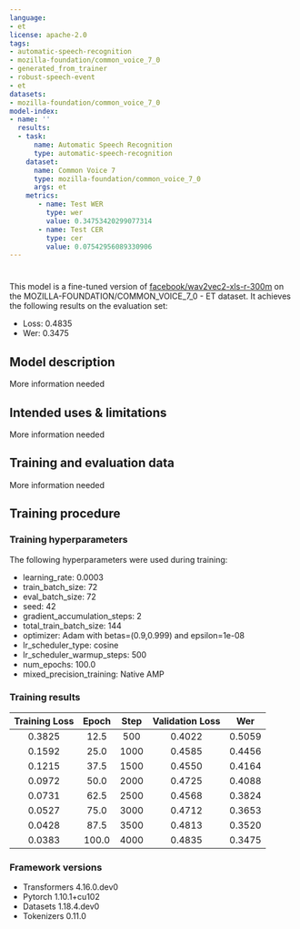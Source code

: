 ```yaml
---
language:
- et
license: apache-2.0
tags:
- automatic-speech-recognition
- mozilla-foundation/common_voice_7_0
- generated_from_trainer
- robust-speech-event
- et
datasets:
- mozilla-foundation/common_voice_7_0
model-index:
- name: ''
  results:
  - task: 
      name: Automatic Speech Recognition 
      type: automatic-speech-recognition
    dataset:
      name: Common Voice 7
      type: mozilla-foundation/common_voice_7_0
      args: et
    metrics:
       - name: Test WER
         type: wer
         value: 0.34753420299077314
       - name: Test CER
         type: cer
         value: 0.07542956089330906 
---
```


<!-- This model card has been generated automatically according to the information the Trainer had access to. You
should probably proofread and complete it, then remove this comment. -->

# 

This model is a fine-tuned version of [facebook/wav2vec2-xls-r-300m](https://huggingface.co/facebook/wav2vec2-xls-r-300m) on the MOZILLA-FOUNDATION/COMMON_VOICE_7_0 - ET dataset.
It achieves the following results on the evaluation set:
- Loss: 0.4835
- Wer: 0.3475

## Model description

More information needed

## Intended uses & limitations

More information needed

## Training and evaluation data

More information needed

## Training procedure

### Training hyperparameters

The following hyperparameters were used during training:
- learning_rate: 0.0003
- train_batch_size: 72
- eval_batch_size: 72
- seed: 42
- gradient_accumulation_steps: 2
- total_train_batch_size: 144
- optimizer: Adam with betas=(0.9,0.999) and epsilon=1e-08
- lr_scheduler_type: cosine
- lr_scheduler_warmup_steps: 500
- num_epochs: 100.0
- mixed_precision_training: Native AMP

### Training results

| Training Loss | Epoch | Step | Validation Loss | Wer    |
|:-------------:|:-----:|:----:|:---------------:|:------:|
| 0.3825        | 12.5  | 500  | 0.4022          | 0.5059 |
| 0.1592        | 25.0  | 1000 | 0.4585          | 0.4456 |
| 0.1215        | 37.5  | 1500 | 0.4550          | 0.4164 |
| 0.0972        | 50.0  | 2000 | 0.4725          | 0.4088 |
| 0.0731        | 62.5  | 2500 | 0.4568          | 0.3824 |
| 0.0527        | 75.0  | 3000 | 0.4712          | 0.3653 |
| 0.0428        | 87.5  | 3500 | 0.4813          | 0.3520 |
| 0.0383        | 100.0 | 4000 | 0.4835          | 0.3475 |


### Framework versions

- Transformers 4.16.0.dev0
- Pytorch 1.10.1+cu102
- Datasets 1.18.4.dev0
- Tokenizers 0.11.0
